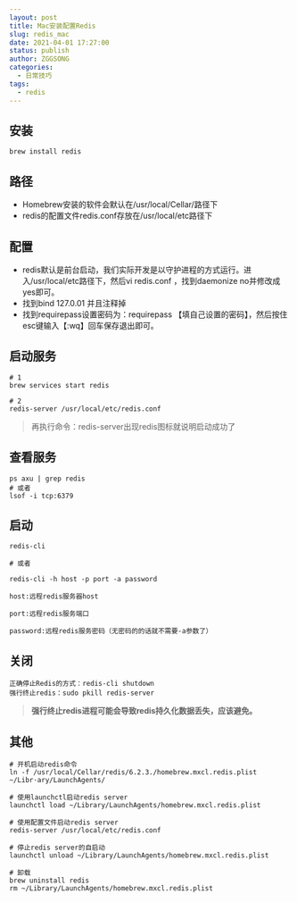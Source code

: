 ```yaml
---
layout: post
title: Mac安装配置Redis
slug: redis_mac
date: 2021-04-01 17:27:00
status: publish
author: ZGGSONG
categories: 
  - 日常技巧
tags: 
  - redis
---
```

## 安装

```
brew install redis
```

## 路径

- Homebrew安装的软件会默认在/usr/local/Cellar/路径下
- redis的配置文件redis.conf存放在/usr/local/etc路径下

## 配置

- redis默认是前台启动，我们实际开发是以守护进程的方式运行。进入/usr/local/etc路径下，然后vi redis.conf ，找到daemonize no并修改成yes即可。
- 找到bind 127.0.01 并且注释掉
- 找到requirepass设置密码为：requirepass 【填自己设置的密码】，然后按住esc键输入【:wq】回车保存退出即可。

## 启动服务

```
# 1
brew services start redis

# 2
redis-server /usr/local/etc/redis.conf
```

> 再执行命令：redis-server出现redis图标就说明启动成功了


## 查看服务

```
ps axu | grep redis
# 或者
lsof -i tcp:6379
```

## 启动

```
redis-cli

# 或者

redis-cli -h host -p port -a password

host:远程redis服务器host

port:远程redis服务端口

password:远程redis服务密码（无密码的的话就不需要-a参数了）
```

## 关闭

```
正确停止Redis的方式：redis-cli shutdown
强行终止redis：sudo pkill redis-server
```

> **强行终止redis进程可能会导致redis持久化数据丢失，应该避免。**

## 其他

```
# 开机启动redis命令
ln -f /usr/local/Cellar/redis/6.2.3./homebrew.mxcl.redis.plist ~/Libr·ary/LaunchAgents/

# 使用launchctl启动redis server
launchctl load ~/Library/LaunchAgents/homebrew.mxcl.redis.plist

# 使用配置文件启动redis server
redis-server /usr/local/etc/redis.conf

# 停止redis server的自启动
launchctl unload ~/Library/LaunchAgents/homebrew.mxcl.redis.plist

# 卸载
brew uninstall redis
rm ~/Library/LaunchAgents/homebrew.mxcl.redis.plist
```